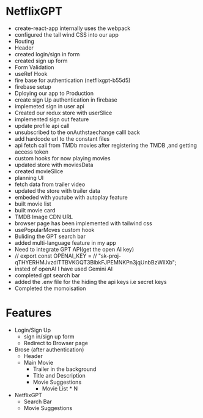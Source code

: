 # NetflixGPT

- create-react-app internally uses the webpack
- configured the tail wind CSS into our app
- Routing
- Header
- created login/sign in form
- created sign up form
- Form Validation
- useRef Hook
- fire base for authentication (netflixgpt-b55d5)
- firebase setup
- Dploying our app to Production
- create sign Up authentication in firebase
- implemeted sign in user api
- Created our redux store with userSlice
- implemented sign out feature
- update profile api call
- unsubscribed to the onAuthstaechange calll back
- add hardcode url to the constant files
- api fetch call from TMDb movies after registering the TMDB ,and getting access token
- custom hooks for now playing movies
- updated store with moviesData
- created movieSlice
- planning UI
- fetch data from trailer video
- updated the store with trailer data
- embeded with youtube with autoplay feature
- built movie list
- built movie card
- TMDB Image CDN URL
- browser page has been implemented with tailwind css
- usePopularMoves custom hook
- Buliding the GPT search bar
- added multi-language feature in my app
- Need to integrate GPT API(get the open AI key)
- // export const OPENAI_KEY =
//   "sk-proj-qTHYERHMJvzdlTTBVKGQT3BlbkFJPEMNKPn3jqUnbBzWiIXb";
- insted of openAI I have used Gemini AI
- completed gpt search bar
- added the .env file for the hiding the api keys i.e secret keys
- Completed the momoisation

# Features

- Login/Sign Up
  - sign in/sign up form
  - Redirect to Browser page
- Brose (after authentication)
  - Header
  - Main Movie
    - Trailer in the background
    - Title and Description
    - Movie Suggestions
      - Movie List \* N
- NetflixGPT
  - Search Bar
  - Movie Suggestions
